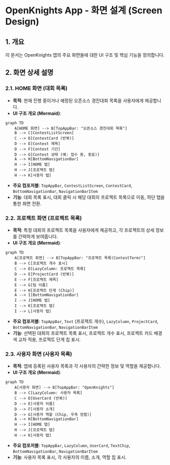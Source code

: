 # OpenKnights App - 화면 설계 (Screen Design)

## 1. 개요
이 문서는 OpenKnights 앱의 주요 화면들에 대한 UI 구조 및 핵심 기능을 정의합니다.

## 2. 화면 상세 설명

### 2.1. HOME 화면 (대회 목록)
*   **목적**: 현재 진행 중이거나 예정된 오픈소스 경진대회 목록을 사용자에게 제공합니다.
*   **UI 구조 개요 (Mermaid)**:
```mermaid
graph TD
    A[HOME 화면] --> B[TopAppBar: "오픈소스 경진대회 목록"]
    B --> C[ContestListScreen]
    C --> D[ContestCard (반복)]
    D --> E[Contest 제목]
    D --> F[Contest 기간]
    D --> G[Contest 상태 (예: 접수 중, 종료)]
    A --> H[BottomNavigationBar]
    H --> I[HOME 탭]
    H --> J[프로젝트 탭]
    H --> K[사용자 탭]
```
*   **주요 컴포저블**: `TopAppBar`, `ContestListScreen`, `ContestCard`, `BottomNavigationBar`, `NavigationBarItem`
*   **기능**: 대회 목록 표시, 대회 클릭 시 해당 대회의 프로젝트 목록으로 이동, 하단 탭을 통한 화면 전환.

### 2.2. 프로젝트 화면 (프로젝트 목록)
*   **목적**: 특정 대회의 프로젝트 목록을 사용자에게 제공하고, 각 프로젝트의 상세 정보를 간략하게 보여줍니다.
*   **UI 구조 개요 (Mermaid)**:
```mermaid
graph TD
    A[프로젝트 화면] --> B[TopAppBar: "프로젝트 목록(ContestTerm)"]
    B --> C[프로젝트 개수 표시]
    C --> D[LazyColumn: 프로젝트 목록]
    D --> E[ProjectCard (반복)]
    E --> F[프로젝트 제목]
    E --> G[팀 이름]
    E --> H[프로젝트 단계 (Chip)]
    A --> I[BottomNavigationBar]
    I --> J[HOME 탭]
    I --> K[프로젝트 탭]
    I --> L[사용자 탭]
```
*   **주요 컴포저블**: `TopAppBar`, `Text` (프로젝트 개수), `LazyColumn`, `ProjectCard`, `BottomNavigationBar`, `NavigationBarItem`
*   **기능**: 선택된 대회의 프로젝트 목록 표시, 프로젝트 개수 표시, 프로젝트 카드 배경색 교차 적용, 프로젝트 단계 칩 표시.

### 2.3. 사용자 화면 (사용자 목록)
*   **목적**: 앱에 등록된 사용자 목록과 각 사용자의 간략한 정보 및 역할을 제공합니다.
*   **UI 구조 개요 (Mermaid)**:
```mermaid
graph TD
    A[사용자 화면] --> B[TopAppBar: "OpenKnights"]
    B --> C[LazyColumn: 사용자 목록]
    C --> D[UserCard (반복)]
    D --> E[사용자 이름]
    D --> F[사용자 소개]
    D --> G[사용자 역할 (Chip, 우측 정렬)]
    A --> H[BottomNavigationBar]
    H --> I[HOME 탭]
    H --> J[프로젝트 탭]
    H --> K[사용자 탭]
```
*   **주요 컴포저블**: `TopAppBar`, `LazyColumn`, `UserCard`, `TextChip`, `BottomNavigationBar`, `NavigationBarItem`
*   **기능**: 사용자 목록 표시, 각 사용자의 이름, 소개, 역할 칩 표시.
